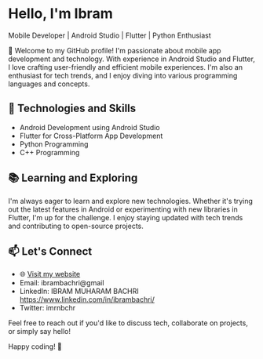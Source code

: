 # Hello, I'm Ibram

Mobile Developer | Android Studio | Flutter | Python Enthusiast

👋 Welcome to my GitHub profile! I'm passionate about mobile app development and technology. With experience in Android Studio and Flutter, I love crafting user-friendly and efficient mobile experiences. I'm also an enthusiast for tech trends, and I enjoy diving into various programming languages and concepts.

## 🚀 Technologies and Skills

- Android Development using Android Studio
- Flutter for Cross-Platform App Development
- Python Programming
- C++ Programming

## 📚 Learning and Exploring

I'm always eager to learn and explore new technologies. Whether it's trying out the latest features in Android or experimenting with new libraries in Flutter, I'm up for the challenge. I enjoy staying updated with tech trends and contributing to open-source projects.

## 📫 Let's Connect
- 🌐 [Visit my website](https://ibrambachri.github.io/)
- Email: ibrambachri@gmail
- LinkedIn: IBRAM MUHARAM BACHRI https://www.linkedin.com/in/ibrambachri/
- Twitter: imrnbchr

Feel free to reach out if you'd like to discuss tech, collaborate on projects, or simply say hello!

Happy coding! 🎉
